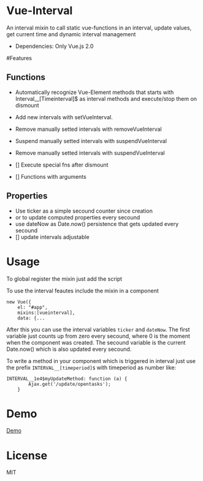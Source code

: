 # Vue-Interval
An interval mixin to call static vue-functions in an interval, update values, get current time and dynamic interval management

- Dependencies: Only Vue.js 2.0

#Features
## Functions
* Automatically recognize Vue-Element methods that starts with Interval__[Timeinterval]$ as interval methods and execute/stop them on dismount
* Add new intervals with setVueInterval.
* Remove manually setted intervals with removeVueInterval
* Suspend manually setted intervals with suspendVueInterval
* Remove manually setted intervals with suspendVueInterval

* [] Execute special fns after dismount
* [] Functions with arguments

## Properties
* Use ticker as a simple secound counter since creation
* or to update computed properties every secound
* use dateNow as Date.now() persistence that gets updated every secound
* [] update intervals adjustable

# Usage
To global register the mixin just add the script


To use the interval feautes include the mixin in a component

    new Vue({
        el: "#app",
        mixins:[vueinterval],
        data: {...

After this you can use the interval variables `ticker` and `dateNow`. The first variable just counts up from zero every secound, where 0 is the moment when the component was created. The secound variable is the current Date.now() which is also updated every secound. 

To write a method in your component which is triggered in interval just use the prefix `INTERVAL__[timeperiod]$` with timeperiod as number like:

    INTERVAL__1e4$myUpdateMethod: function (a) {
            Ajax.get('/update/opentasks');
        }

# Demo 
[Demo](https://reinerba.github.io/Vue-Interval/Demo.html "Demo")

# License
MIT
